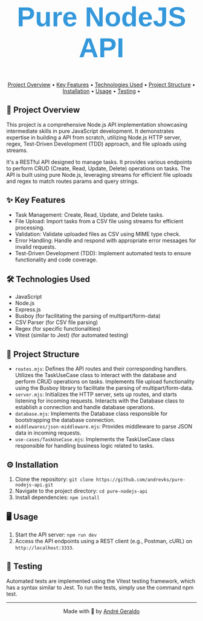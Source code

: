 
<h1 align="center" style="font-family: 'Montserrat', sans-serif; font-size: 72px; color: #3498DB;">
  Pure NodeJS API
</h1>

<p align="center">
  <a href="#-project-overview">Project Overview</a> •
  <a href="#-key-features">Key Features</a> •
  <a href="#-technologies-used">Technologies Used</a> •
  <a href="#-project-structure">Project Structure</a> •
  <a href="#-installation">Installation</a> •
  <a href="#-usage">Usage</a> •
  <a href="#-testing">Testing</a> •
</p>


## 📄 Project Overview

This project is a comprehensive Node.js API implementation showcasing intermediate skills in pure JavaScript development. It demonstrates expertise in building a API from scratch, utilizing Node.js HTTP server, regex, Test-Driven Development (TDD) approach, and file uploads using streams. 

It's a RESTful API designed to manage tasks. It provides various endpoints to perform CRUD (Create, Read, Update, Delete) operations on tasks. The API is built using pure Node.js, leveraging streams for efficient file uploads and regex to match routes params and query strings. 

## ✨ Key Features

- Task Management: Create, Read, Update, and Delete tasks.
- File Upload: Import tasks from a CSV file using streams for efficient processing.
- Validation: Validate uploaded files as CSV using MIME type check.
- Error Handling: Handle and respond with appropriate error messages for invalid requests.
- Test-Driven Development (TDD): Implement automated tests to ensure functionality and code coverage.

## 🛠 Technologies Used

- JavaScript
- Node.js
- Express.js
- Busboy (for facilitating the parsing of multipart/form-data)
- CSV Parser (for CSV file parsing)
- Regex (for specific functionalities)
- Vitest (similar to Jest) (for automated testing)

## 📁 Project Structure

- `routes.mjs`: Defines the API routes and their corresponding handlers. Utilizes the TaskUseCase class to interact with the database and perform CRUD operations on tasks. Implements file upload functionality using the Busboy library to facilitate the parsing of multipart/form-data.
- `server.mjs`: Initializes the HTTP server, sets up routes, and starts listening for incoming requests. Interacts with the Database class to establish a connection and handle database operations.
- `database.mjs`: Implements the Database class responsible for bootstrapping the database connection.
- `middlewares/json-middleware.mjs`: Provides middleware to parse JSON data in incoming requests.
- `use-cases/TaskUseCase.mjs`: Implements the TaskUseCase class responsible for handling business logic related to tasks.

## ⚙️ Installation

1. Clone the repository: `git clone https://github.com/andrevks/pure-nodejs-api.git`
2. Navigate to the project directory: `cd pure-nodejs-api`
3. Install dependencies: `npm install`

## 🖥 Usage

1. Start the API server: `npm run dev`
2. Access the API endpoints using a REST client (e.g., Postman, cURL) on `http://localhost:3333`.

## 🧪 Testing

Automated tests are implemented using the Vitest testing framework, which has a syntax similar to Jest. To run the tests, simply use the command npm test.

---

<p align="center">Made with 💜 by <a href="https://github.com/andrevks">André Geraldo</a></p>
